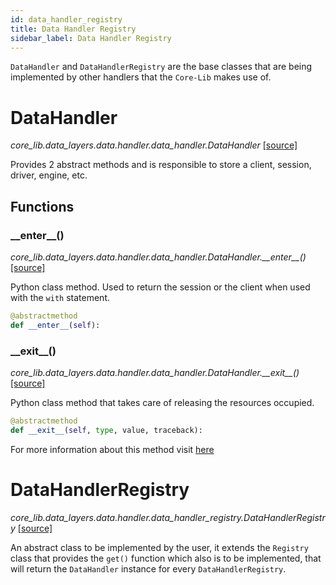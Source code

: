 ```yaml
---
id: data_handler_registry
title: Data Handler Registry
sidebar_label: Data Handler Registry
---
```


`DataHandler` and `DataHandlerRegistry` are the base classes that are being implemented by other handlers that the `Core-Lib` makes use of.

# DataHandler

*core_lib.data_layers.data.handler.data_handler.DataHandler* [[source]](https://github.com/shay-te/core-lib/blob/058dead7fa30e1a2b4531f698da95c5380ca8d55/core_lib/data_layers/data/handler/data_handler.py#L5)

Provides 2 abstract methods and is responsible to store a client, session, driver, engine, etc.

## Functions

### \_\_enter\_\_()

*core_lib.data_layers.data.handler.data_handler.DataHandler.\_\_enter\_\_()* [[source]](https://github.com/shay-te/core-lib/blob/058dead7fa30e1a2b4531f698da95c5380ca8d55/core_lib/data_layers/data/handler/data_handler.py#L7)

Python class method. Used to return the session or the client when used with the `with` statement.

```python
@abstractmethod
def __enter__(self):
```

### \_\_exit\_\_()

*core_lib.data_layers.data.handler.data_handler.DataHandler.\_\_exit\_\_()* [[source]](https://github.com/shay-te/core-lib/blob/058dead7fa30e1a2b4531f698da95c5380ca8d55/core_lib/data_layers/data/handler/data_handler.py#L7)

Python class method that takes care of releasing the resources occupied. 

```python
@abstractmethod
def __exit__(self, type, value, traceback):
```
For more information about this method visit [here](https://docs.python.org/3/reference/datamodel.html#object.__exit__)

# DataHandlerRegistry

*core_lib.data_layers.data.handler.data_handler_registry.DataHandlerRegistry* [[source]](https://github.com/shay-te/core-lib/blob/058dead7fa30e1a2b4531f698da95c5380ca8d55/core_lib/data_layers/data/handler/data_handler_registry.py#L6)

An abstract class to be implemented by the user, it extends the `Registry` class that provides the `get()` function which also is to be implemented, that will return the `DataHandler` instance for every `DataHandlerRegistry`.